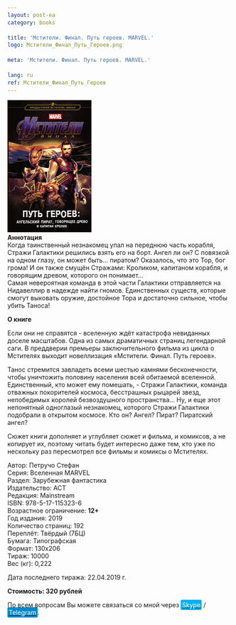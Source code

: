 ```yaml
---
layout: post-ea
category: books

title: 'Мстители. Финал. Путь героев. MARVEL.'
logo: Мстители_Финал_Путь_Героев.png

meta: 'Мстители. Финал. Путь героев. MARVEL.'

lang: ru
ref: Мстители_Финал_Путь_Героев
---
```


<a data-fancybox="gallery" href="/img/books/Мстители_Финал_Путь_Героев.png"><img src="/img/books/Мстители_Финал_Путь_Героев.png" alt=""></a>  
**Аннотация**  
Когда таинственный незнакомец упал на переднюю часть корабля, Стражи Галактики решились взять его на борт. Ангел ли он? С повязкой на одном глазу, он может быть… пиратом? Оказалось, что это Тор, бог грома! И он также смущён Стражами: Кроликом, капитаном корабля, и говорящим древом, которого он понимает...  
Самая невероятная команда в этой части Галактики отправляется на Нидавеллир в надежде найти гномов. Единственных существ, которые смогут выковать оружие, достойное Тора и достаточно сильное, чтобы убить Таноса!

**О книге**

Если они не справятся - вселенную ждёт катастрофа невиданных доселе масштабов. Одна из самых драматичных страниц легендарной саги. В преддверии премьеры заключительного фильма из цикла о Мстителях выходит новеллизация «Мстители. Финал. Путь героев».

Танос стремится завладеть всеми шестью камнями бесконечности, чтобы уничтожить половину населения всей обитаемой вселенной. Единственный, кто может ему помешать, - Стражи Галактики, команда отважных покорителей космоса, бесстрашных рыцарей звезд, непобедимых королей безвоздушного пространства... Ну, и еще этот непонятный одноглазый незнакомец, которого Стражи Галактики подобрали в открытом космосе. Кто он? Ангел? Пират? Пиратский ангел?

Сюжет книги дополняет и углубляет сюжет и фильма, и комиксов, а не копирует их, поэтому читать будет интересно даже тем, кто уже по нескольку раз пересмотрел все фильмы и комиксы о Мстителях.

Автор: Петручо Стефан  
Серия: Вселенная MARVEL  
Раздел: Зарубежная фантастика  
Издательство: АСТ  
Редакция: Mainstream  
ISBN: 978-5-17-115323-6  
Возрастное ограничение: **12+**  
Год издания: 2019  
Количество страниц: 192  
Переплёт: Твёрдый  (7БЦ)  
Бумага: Типографская  
Формат: 130х206  
Тираж: 10000  
Вес (кг): 0,222

Дата последнего тиража:	22.04.2019 г.

**Стоимость: 320 рублей**

По всем вопросам Вы можете связаться со мной через <a href="skype:chutkoy89?call" target="_blank"><span style="background-color:#00aff0; color:white; padding:3px; border-radius: 3px">Skype</span></a> / <a href="https://t.me/chutkoy" target="_blank"><span style="background-color:#0088cc; color:white; padding:3px; border-radius: 3px">Telegram</span></a>.